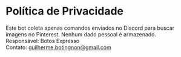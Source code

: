 # Política de Privacidade
Este bot coleta apenas comandos enviados no Discord para buscar imagens no Pinterest. Nenhum dado pessoal é armazenado.  
Responsável: Botos Expresso  
Contato: guilherme.botingnon@gmail.com
